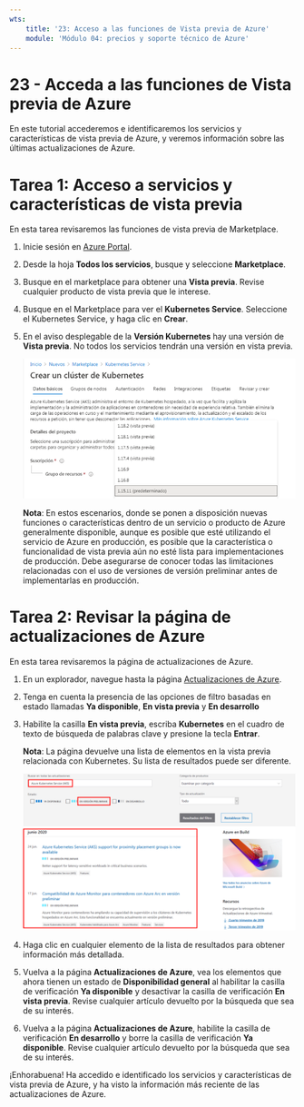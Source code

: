 ```yaml
---
wts:
    title: '23: Acceso a las funciones de Vista previa de Azure'
    module: 'Módulo 04: precios y soporte técnico de Azure'
---
```


# 23 - Acceda a las funciones de Vista previa de Azure

En este tutorial accederemos e identificaremos los servicios y características de vista previa de Azure, y veremos información sobre las últimas actualizaciones de Azure.

# Tarea 1: Acceso a servicios y características de vista previa

En esta tarea revisaremos las funciones de vista previa de Marketplace. 

1. Inicie sesión en [Azure Portal](https://portal.azure.com).

2. Desde la hoja **Todos los servicios**, busque y seleccione **Marketplace**. 

3. Busque en el marketplace para obtener una **Vista previa**. Revise cualquier producto de vista previa que le interese. 

4. Busque en el Marketplace para ver el **Kubernetes Service**. Seleccione el Kubernetes Service, y haga clic en **Crear**.

5. En el aviso desplegable de la **Versión Kubernetes** hay una versión de **Vista previa**. No todos los servicios tendrán una versión en vista previa. 

    ![Captura de pantalla del panel Servicios de Azure Kubernetes con el botón de servicio Crear servicio de Kubernetes resaltado.](../images/2301.png)

    **Nota**: En estos escenarios, donde se ponen a disposición nuevas funciones o características dentro de un servicio o producto de Azure generalmente disponible, aunque es posible que esté utilizando el servicio de Azure en producción, es posible que la característica o funcionalidad de vista previa aún no esté lista para implementaciones de producción. Debe asegurarse de conocer todas las limitaciones relacionadas con el uso de versiones de versión preliminar antes de implementarlas en producción.

# Tarea 2: Revisar la página de actualizaciones de Azure

En esta tarea revisaremos la página de actualizaciones de Azure.

1. En un explorador, navegue hasta la página [Actualizaciones de Azure](https://azure.microsoft.com/es-es/updates/). 

2. Tenga en cuenta la presencia de las opciones de filtro basadas en estado llamadas **Ya disponible**, **En vista previa** y **En desarrollo**

3. Habilite la casilla **En vista previa**, escriba **Kubernetes** en el cuadro de texto de búsqueda de palabras clave y presione la tecla **Entrar**. 

    **Nota**: La página devuelve una lista de elementos en la vista previa relacionada con Kubernetes. Su lista de resultados puede ser diferente. 

    ![Captura de pantalla de la página de actualizaciones de Azure con detalles relacionados con Kubernetes y en la vista previa devuelta.](../images/2302.png)

4. Haga clic en cualquier elemento de la lista de resultados para obtener información más detallada. 

5. Vuelva a la página **Actualizaciones de Azure**, vea los elementos que ahora tienen un estado de **Disponibilidad general** al habilitar la casilla de verificación **Ya disponible** y desactivar la casilla de verificación **En vista previa**. Revise cualquier artículo devuelto por la búsqueda que sea de su interés.

6. Vuelva a la página **Actualizaciones de Azure**, habilite la casilla de verificación **En desarrollo** y borre la casilla de verificación **Ya disponible**. Revise cualquier artículo devuelto por la búsqueda que sea de su interés.


¡Enhorabuena! Ha accedido e identificado los servicios y características de vista previa de Azure, y ha visto la información más reciente de las actualizaciones de Azure.

